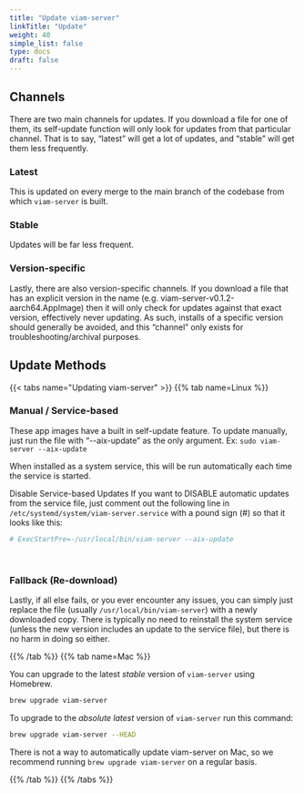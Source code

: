 ```yaml
---
title: "Update viam-server"
linkTitle: "Update"
weight: 40
simple_list: false
type: docs
draft: false
---
```


## Channels

There are two main channels for updates. If you download a file for one of them, its self-update function will only look for updates from that particular channel. That is to say, “latest” will get a lot of updates, and “stable” will get them less frequently.

### Latest

This is updated on every merge to the main branch of the codebase from which `viam-server` is built.

### Stable

Updates will be far less frequent.

### Version-specific

Lastly, there are also version-specific channels. If you download a file that has an explicit version in the name (e.g. viam-server-v0.1.2-aarch64.AppImage) then it will only check for updates against that exact version, effectively never updating. As such, installs of a specific version should generally be avoided, and this “channel” only exists for troubleshooting/archival purposes.

## Update Methods

{{< tabs name="Updating viam-server" >}}
{{% tab name=Linux %}}

### Manual / Service-based

These app images have a built in self-update feature. To update manually, just run the file with “--aix-update” as the only argument. Ex: `sudo viam-server --aix-update`

When installed as a system service, this will be run automatically each time the service is started.

Disable Service-based Updates
If you want to DISABLE automatic updates from the service file, just comment out the following line in `/etc/systemd/system/viam-server.service` with a pound sign (#) so that it looks like this:

```bash
# ExecStartPre=-/usr/local/bin/viam-server --aix-update
```

<br>

### Fallback (Re-download)

Lastly, if all else fails, or you ever encounter any issues, you can simply just replace the file (usually `/usr/local/bin/viam-server`) with a newly downloaded copy.
There is typically no need to reinstall the system service (unless the new version includes an update to the service file), but there is no harm in doing so either.

{{% /tab %}}
{{% tab name=Mac %}}

You can upgrade to the latest *stable* version of `viam-server` using Homebrew.

```bash
brew upgrade viam-server
```

To upgrade to the *absolute latest* version of `viam-server` run this command:

```bash
brew upgrade viam-server --HEAD
```

There is not a way to automatically update viam-server on Mac, so we recommend running `brew upgrade viam-server` on a regular basis.

{{% /tab %}}
{{% /tabs %}}
